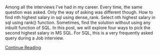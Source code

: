 Among all the interviews I’ve had in my career. Every time, the same question was asked. Only the way of asking was different though. How to find nth highest salary in sql using dense_rank. Select nth highest salary in sql using rank() function. Sometimes, find the solution without using any inbuilt function of SQL.
In this post, we will explore four ways to pick the second highest salary in MS SQL. For SQL, this is a very frequently asked query during a Job interview.

[Continue Reading](https://beetechnical.com/tech-tutorial/four-ways-to-select-second-highest-salary-in-sql/)
